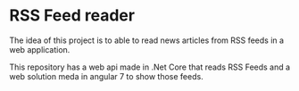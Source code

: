# RSS Feed reader

The idea of this project is to able to read news articles from RSS feeds in a web application.

This repository has a web api made in .Net Core that reads RSS Feeds and a web solution meda in angular 7 to show those feeds.
